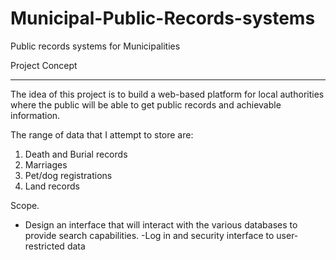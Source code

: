 # Municipal-Public-Records-systems
 Public records systems for Municipalities

 Project Concept
___________________________

The idea of this project is to build a web-based platform for local authorities 
where the public will be able to get public records and achievable information.

The range of data that I attempt to store are:

1. Death and Burial records
2. Marriages
3. Pet/dog registrations
4. Land records

Scope.

- Design an interface that will interact with the various databases to provide search capabilities.
-Log in and security interface to user-restricted data



